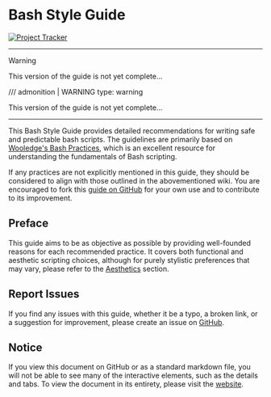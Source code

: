 # Bash Style Guide

[![Project Tracker](https://img.shields.io/badge/repo%20status-Project%20Tracker-lightgrey)](https://wiki.hthompson.dev/en/project-tracker)

---

> [!WARNING]
> This version of the guide is not yet complete...

/// admonition | WARNING
    type: warning

This version of the guide is not yet complete...

---

This Bash Style Guide provides detailed recommendations for writing safe and predictable bash scripts. The guidelines are primarily based on [Wooledge's Bash Practices](http://mywiki.wooledge.org/BashGuide/Practices), which is an excellent resource for understanding the fundamentals of Bash scripting.

If any practices are not explicitly mentioned in this guide, they should be considered to align with those outlined in the abovementioned wiki. You are encouraged to fork this [guide on GitHub](https://github.com/StrangeRanger/bash-style-guide) for your own use and to contribute to its improvement.

## Preface

This guide aims to be as objective as possible by providing well-founded reasons for each recommended practice. It covers both functional and aesthetic scripting choices, although for purely stylistic preferences that may vary, please refer to the [Aesthetics](content/aesthetics.md) section.

## Report Issues

If you find any issues with this guide, whether it be a typo, a broken link, or a suggestion for improvement, please create an issue on [GitHub](https://github.com/StrangeRanger/bash-style-guide/issues).

## Notice

If you view this document on GitHub or as a standard markdown file, you will not be able to see many of the interactive elements, such as the details and tabs. To view the document in its entirety, please visit the [website](https://bsg.hthompson.dev).
